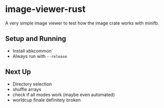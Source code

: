 # image-viewer-rust

A very simple image viewer to test how the image crate works with minifb.

## Setup and Running

* Install xbkcommon`
* Always run with `--release`

## Next Up

* Directory selection
* shuffle arrays 
* check if all modes work (maybe even automated)
* worldcup finale definitely broken